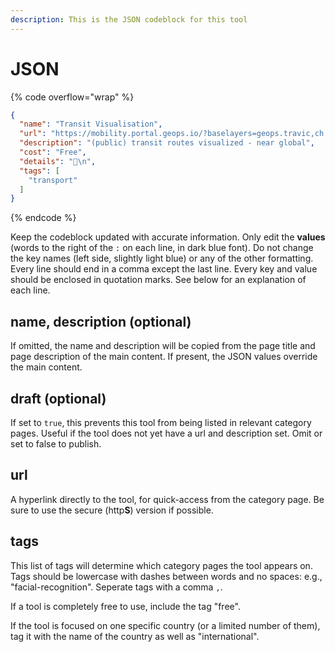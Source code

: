 ```yaml
---
description: This is the JSON codeblock for this tool
---
```


# JSON

{% code overflow="wrap" %}
```json
{
  "name": "Transit Visualisation",
  "url": "https://mobility.portal.geops.io/?baselayers=geops.travic,ch.sbb.netzkarte,ch.sbb.netzkarte.dark\\&lang=en\\&layers=strassennamen,haltekanten,haltestellen,pois,p%C3%A4rke,geops.travic.live\\&x=810000\\&y=5900000\\&z=5.5",
  "description": "(public) transit routes visualized - near global",
  "cost": "Free",
  "details": "🚂\n",
  "tags": [
    "transport"
  ]
}
```
{% endcode %}

Keep the codeblock updated with accurate information. Only edit the **values** (words to the right of the `:` on each line, in dark blue font). Do not change the key names (left side, slightly light blue) or any of the other formatting. Every line should end in a comma except the last line. Every key and value should be enclosed in quotation marks. See below for an explanation of each line.&#x20;

## name, description (optional)

If omitted, the name and description will be copied from the page title and page description of the main content. If present, the JSON values override the main content.

## draft (optional)

If set to `true`, this prevents this tool from being listed in relevant category pages. Useful if the tool does not yet have a url and description set. Omit or set to false to publish.

## url

A hyperlink directly to the tool, for quick-access from the category page. Be sure to use the secure (http**S**) version if possible.

## tags

This list of tags will determine which category pages the tool appears on. Tags should be lowercase with dashes between words and no spaces: e.g., "facial-recognition". Seperate tags with a comma `,`.

If a tool is completely free to use, include the tag "free".

If the tool is focused on one specific country (or a limited number of them), tag it with the name of the country as well as "international".

